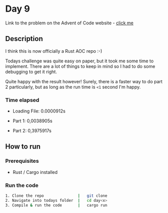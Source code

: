 # Day 9

Link to the problem on the Advent of Code website - [click me](https://adventofcode.com/2024/day/9)

## Description

I think this is now officially a Rust AOC repo :-)

Todays challenge was quite easy on paper, but it took me some time to implement. There are a lot of things to keep in mind so I had to do some debugging to get it right.

Quite happy with the result however! Surely, there is a faster way to do part 2 particularly, but as long as the run time is `<1` second I'm happy.

### Time elapsed

- Loading File: 0.0000912s

- Part 1:       0,0038905s

- Part 2:       0,3975917s

## How to run

### Prerequisites

- Rust / Cargo installed

### Run the code

```bash
1. Clone the repo               |   git clone
2. Navigate into todays folder  |   cd day<x>
3. Compile & run the code       |   cargo run
```

